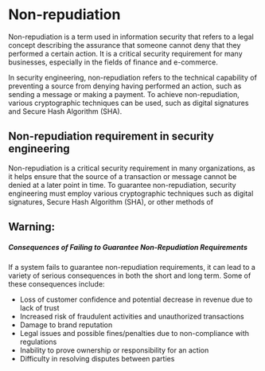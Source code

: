 # Non-repudiation 

Non-repudiation is a term used in information security that refers to a legal concept describing the assurance that someone cannot deny that they performed a certain action. It is a critical security requirement for many businesses, especially in the fields of finance and e-commerce. 

In security engineering, non-repudiation refers to the technical capability of preventing a source from denying having performed an action, such as sending a message or making a payment. To achieve non-repudiation, various cryptographic techniques can be used, such as digital signatures and Secure Hash Algorithm (SHA).

## Non-repudiation requirement in security engineering

Non-repudiation is a critical security requirement in many organizations, as it helps ensure that the source of a transaction or message cannot be denied at a later point in time. To guarantee non-repudiation, security engineering must employ various cryptographic techniques such as digital signatures, Secure Hash Algorithm (SHA), or other methods of

## Warning: 

##### Consequences of Failing to Guarantee Non-Repudiation Requirements

If a system fails to guarantee non-repudiation requirements, it can lead to a variety of serious consequences in both the short and long term. Some of these consequences include:

- Loss of customer confidence and potential decrease in revenue due to lack of trust
- Increased risk of fraudulent activities and unauthorized transactions 
- Damage to brand reputation
- Legal issues and possible fines/penalties due to non-compliance with regulations
- Inability to prove ownership or responsibility for an action
- Difficulty in resolving disputes between parties